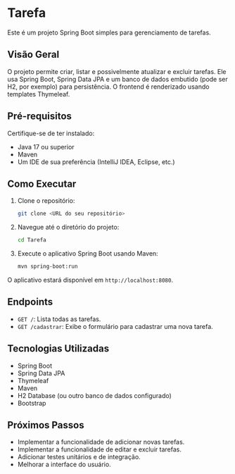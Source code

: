 # Tarefa

Este é um projeto Spring Boot simples para gerenciamento de tarefas.

## Visão Geral

O projeto permite criar, listar e possivelmente atualizar e excluir tarefas. Ele usa Spring Boot, Spring Data JPA e um banco de dados embutido (pode ser H2, por exemplo) para persistência. O frontend é renderizado usando templates Thymeleaf.

## Pré-requisitos

Certifique-se de ter instalado:

- Java 17 ou superior
- Maven
- Um IDE de sua preferência (IntelliJ IDEA, Eclipse, etc.)

## Como Executar

1.  Clone o repositório:

    ```bash
    git clone <URL do seu repositório>
    ```
2.  Navegue até o diretório do projeto:

    ```bash
    cd Tarefa
    ```
3.  Execute o aplicativo Spring Boot usando Maven:

    ```bash
    mvn spring-boot:run
    ```

O aplicativo estará disponível em `http://localhost:8080`.

## Endpoints

-   `GET /`: Lista todas as tarefas.
-   `GET /cadastrar`: Exibe o formulário para cadastrar uma nova tarefa.

## Tecnologias Utilizadas

-   Spring Boot
-   Spring Data JPA
-   Thymeleaf
-   Maven
-   H2 Database (ou outro banco de dados configurado)
-   Bootstrap

## Próximos Passos

-   Implementar a funcionalidade de adicionar novas tarefas.
-   Implementar a funcionalidade de editar e excluir tarefas.
-   Adicionar testes unitários e de integração.
-   Melhorar a interface do usuário.
